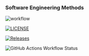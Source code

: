 ### Software Engineering Methods
![workflow](https://github.com/easypeasylemonsquizzy/sem/actions/workflows/main.yml/badge.svg)

[![LICENSE](https://img.shields.io/github/license/easypeasylemonsquizzy/sem.svg?style=flat-square)](https://github.com/<github-username>/sem/blob/master/LICENSE)

[![Releases](https://img.shields.io/github/release/easypeasylemonsquizzy/sem/all.svg?style=flat-square)](https://github.com/easypeasylemonsquizzy/sem/releases)

![GitHub Actions Workflow Status](https://img.shields.io/github/actions/workflow/status/easypeasylemonsquizzy/sem/main.yml)

